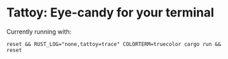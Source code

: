 # Tattoy: Eye-candy for your terminal

Currently running with:
```
reset && RUST_LOG="none,tattoy=trace" COLORTERM=truecolor cargo run && reset
```



